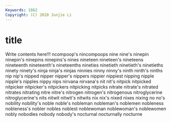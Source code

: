 ```yaml
---
Keywords: 1862
Copyright: (C) 2020 Junjie Li
---
```


# title

Write contents here!!!
ncompoop's 
nincompoops 
nine 
nine's
ninepin 
ninepin's 
ninepins 
ninepins's 
nines 
nineteen 
nineteen's 
nineteens 
nineteenth 
nineteenth's
nineteenths 
nineties 
ninetieth 
ninetieth's 
ninetieths 
ninety 
ninety's 
ninja 
ninja's 
ninjas
ninnies 
ninny 
ninny's 
ninth 
ninth's 
ninths 
nip 
nip's 
nipped 
nipper
nipper's 
nippers 
nippier 
nippiest 
nipping 
nipple 
nipple's 
nipples 
nippy 
nips
nirvana 
nirvana's 
nit 
nit's 
nitpick 
nitpicked 
nitpicker 
nitpicker's 
nitpickers 
nitpicking
nitpicks 
nitrate 
nitrate's 
nitrated 
nitrates 
nitrating 
nitre 
nitre's 
nitrogen 
nitrogen's
nitrogenous 
nitroglycerine 
nitroglycerine's 
nits 
nitwit 
nitwit's 
nitwits 
nix 
nix's 
nixed
nixes 
nixing 
no 
no's 
nobility 
nobility's 
noble 
noble's 
nobleman 
nobleman's
noblemen 
nobleness 
nobleness's 
nobler 
nobles 
noblest 
noblewoman 
noblewoman's 
noblewomen 
nobly
nobodies 
nobody 
nobody's 
nocturnal 
nocturnally 
nocturne 
